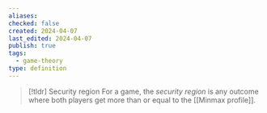 ```yaml
---
aliases: 
checked: false
created: 2024-04-07
last_edited: 2024-04-07
publish: true
tags:
  - game-theory
type: definition
---
```

>[!tldr] Security region
>For a game, the *security region* is any outcome where both players get more than or equal to the [[Minmax profile]]. 

